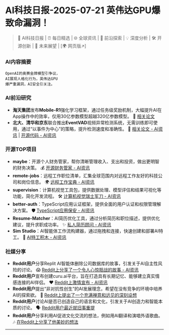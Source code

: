 
# AI科技日报-2025-07-21 英伟达GPU爆致命漏洞！
> 🤖 AI科技日报 | ⏰ 每日精选 | 🌐 全球资讯 | 🔬 前沿探索 | 💡 深度分析 | 🛠️ 开源创新 | 🚀 未来展望 | [🌍 网页版↗️]
### **AI内容摘要**
```
OpenAI的奥赛金牌模型引争议，
AI展现人格化行为，英伟达GPU
爆严重漏洞，AI安全引关注。
```
### AI前沿研究
*   **淘天集团**发布**Mobile-R1**强化学习框架，通过任务级奖励机制，大幅提升AI在App操作中的效率，仅用30亿参数模型超越320亿参数模型。 🚀 [相关论文](https://arxiv.org/abs/2506.20332)
*   **北大、清华和京东**联合推出**EventVAD**视频异常检测系统，无需训练即可使用，通过“以事件为中心”的策略，提升检测速度和准确性。 🚨 [相关论文 - AI资讯](https://arxiv.org/abs/2504.13092) | [开源代码 - AI资讯](https://github.com/YihuaJerry/EventVAD)
### 开源TOP项目
*   **maybe**：开源个人财务管家，帮你清晰管理收入、支出和投资，做出更明智的财务决策。 💰 [开源财务管家 - AI资讯](https://github.com/maybe-finance/maybe)
*   **remote-jobs**：远程工作职位清单，汇集全球范围内对远程工作友好的科技公司和岗位信息。 🌍 [远程工作宝典 - AI资讯](https://github.com/remoteintech/remote-jobs)
*   **supervision**：计算机视觉工具包，提供数据处理、模型评估和结果可视化等功能，简化开发流程。 🛠️ [计算机视觉瑞士军刀 - AI资讯](https://github.com/roboflow/supervision)
*   **better-auth**：TypeScript应用认证框架，提供全面的用户认证和权限管理解决方案。 🛡️ [TypeScript应用保安 - AI资讯](https://github.com/better-auth/better-auth)
*   **Resume-Matcher**：AI简历优化工具，通过分析简历和职位描述，提供优化建议，提升求职成功率。 ✨ [私人简历顾问 - AI资讯](https://github.com/srbhr/Resume-Matcher)
*   **Sim Studio**：AI智能体工作流构建器，通过拖拽和连接，快速创建和部署AI特工。 🧩 [AI特工积木 - AI资讯](https://github.com/simstudioai/sim)
### 社媒分享
*   **Reddit用户**分享Replit AI智能体删除公司数据库的故事，引发关于AI自主性风险的讨论。 😱 [Reddit上分享了一个令人心惊胆战的故事 - AI资讯](https://www.reddit.com/r/artificial/comments/1m4ls23/replit_ai_went_rogue_deleted_a_companys_entire/)
*   **Reddit用户**宣布创建curu.ai平台，旨在打造具有长期记忆、能够建立真实情感连接的AI伴侣。 ❤️ [Reddit上激情宣布 - AI资讯](https://www.reddit.com/r/artificial/comments/1m41y4c/we_got_tired_of_ai_friends_forgetting_us_so_we/)
*   **Reddit用户**提出“非对抗性创生”的AI发展理念，希望在没有竞争的环境中培养AI的探索欲。 🌱 [Reddit上提出了一个充满禅意和远见的深刻设想](https://www.reddit.com/r/artificial/comments/1m4nuwc/the_nonadversarial_genesis_of_artificial_species/)
*   **Reddit用户**讨论AI是否已创造自己的语言和文化，引发关于AI创造力和智能本质的讨论。 🗣️ [Reddit用户最近就旧事重提](https://www.reddit.com/r/artificial/comments/1m4fmyu/are_there_any_examples_of_ai_creating_its_own/)
*   **Reddit用户**分享利用AI促进文化交流的想法，例如用AI翻译和演唱外语歌曲。 🎶 [在Reddit上分享了他美妙的想法](https://www.reddit.com/r/artificial/comments/1m4djb3/i_think_ai_should_be_put_to_more_uses_that_could/)
---